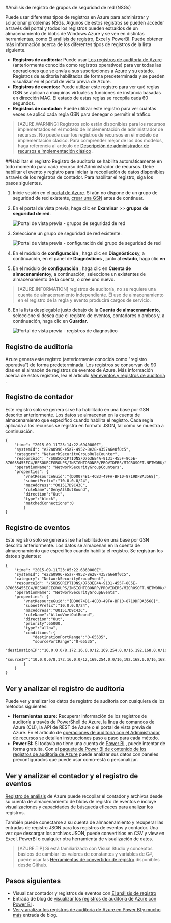 <properties
   pageTitle="Supervisar las operaciones, eventos y contadores para NSGs | Microsoft Azure"
   description="Aprenda a habilitar contadores, eventos y registro de operaciones para NSGs"
   services="virtual-network"
   documentationCenter="na"
   authors="jimdial"
   manager="carmonm"
   editor="tysonn"
   tags="azure-resource-manager"
/>
<tags
   ms.service="virtual-network"
   ms.devlang="na"
   ms.topic="article"
   ms.tgt_pltfrm="na"
   ms.workload="infrastructure-services"
   ms.date="07/14/2016"
   ms.author="jdial" />

#<a name="log-analytics-for-network-security-groups-nsgs"></a>Análisis de registro de grupos de seguridad de red (NSGs)

Puede usar diferentes tipos de registros en Azure para administrar y solucionar problemas NSGs. Algunos de estos registros se pueden acceder a través del portal y todos los registros pueden extraídos de un almacenamiento de blobs de Windows Azure y se ven en distintas herramientas, como [El análisis de registro](../log-analytics/log-analytics-azure-networking-analytics.md), Excel y PowerBI. Puede obtener más información acerca de los diferentes tipos de registros de la lista siguiente.

- **Registros de auditoría:** Puede usar [Los registros de auditoría de Azure](../monitoring-and-diagnostics/insights-debugging-with-events.md) (anteriormente conocida como registros operativos) para ver todas las operaciones que se envía a sus suscripciones a Azure y su estado. Registros de auditoría habilitados de forma predeterminada y se pueden visualizar en el portal de vista previa de Azure.
- **Registros de eventos:** Puede utilizar este registro para ver qué reglas GSN se aplican a máquinas virtuales y funciones de instancia basadas en dirección MAC. El estado de estas reglas se recopila cada 60 segundos.
- **Registros de contador:** Puede utilizar este registro para ver cuántas veces se aplicó cada regla GSN para denegar o permitir el tráfico.

>[AZURE.WARNING] Registros solo están disponibles para los recursos implementados en el modelo de implementación de administrador de recursos. No puede usar los registros de recursos en el modelo de implementación clásico. Para comprender mejor de los dos modelos, haga referencia al artículo de [Descripción de administrador de recursos e implementación clásico](../resource-manager-deployment-model.md) .

##<a name="enable-logging"></a>Habilitar el registro
Registro de auditoría se habilita automáticamente en todo momento para cada recurso del Administrador de recursos. Debe habilitar el evento y registro para iniciar la recopilación de datos disponibles a través de los registros de contador. Para habilitar el registro, siga los pasos siguientes.

1.  Inicie sesión en el [portal de Azure](https://portal.azure.com). Si aún no dispone de un grupo de seguridad de red existente, [crear una GSN](virtual-networks-create-nsg-arm-ps.md) antes de continuar.

2.  En el portal de vista previa, haga clic en **Examinar** >> **grupos de seguridad de red**.

    ![Portal de vista previa - grupos de seguridad de red](./media/virtual-network-nsg-manage-log/portal-enable1.png)

3. Seleccione un grupo de seguridad de red existente.

    ![Portal de vista previa - configuración del grupo de seguridad de red](./media/virtual-network-nsg-manage-log/portal-enable2.png)

4. En el módulo de **configuración** , haga clic en **Diagnósticos**y, a continuación, en el panel de **Diagnósticos** , junto al **estado**, haga clic **en**
5. En el módulo de **configuración** , haga clic en **Cuenta de almacenamiento**y, a continuación, seleccione un existentes de almacenamiento de la cuenta, o cree uno nuevo.  

>[AZURE.INFORMATION] registros de auditoría, no se requiere una cuenta de almacenamiento independiente. El uso de almacenamiento en el registro de la regla y evento producirá cargos de servicio.

6. En la lista desplegable justo debajo de la **Cuenta de almacenamiento**, seleccione si desea que el registro de eventos, contadores o ambos y, a continuación, haga clic en **Guardar**.

    ![Portal de vista previa - registros de diagnóstico](./media/virtual-network-nsg-manage-log/portal-enable3.png)

## <a name="audit-log"></a>Registro de auditoría
Azure genera este registro (anteriormente conocida como "registro operativa") de forma predeterminada.  Los registros se conservan de 90 días en el almacén de registros de eventos de Azure. Más información acerca de estos registros, lea el artículo [Ver eventos y registros de auditoría](../monitoring-and-diagnostics/insights-debugging-with-events.md) .

## <a name="counter-log"></a>Registro de contador
Este registro solo se genera si se ha habilitado en una base por GSN descrito anteriormente. Los datos se almacenan en la cuenta de almacenamiento que especificó cuando habilita el registro. Cada regla aplicada a los recursos se registra en formato JSON, tal como se muestra a continuación.

    {
        "time": "2015-09-11T23:14:22.6940000Z",
        "systemId": "e22a0996-e5a7-4952-8e28-4357a6e8f0c5",
        "category": "NetworkSecurityGroupRuleCounter",
        "resourceId": "/SUBSCRIPTIONS/D763EE4A-9131-455F-8C5E-876035455EC4/RESOURCEGROUPS/INSIGHTOBONRP/PROVIDERS/MICROSOFT.NETWORK/NETWORKSECURITYGROUPS/NSGINSIGHTOBONRP",
        "operationName": "NetworkSecurityGroupCounters",
        "properties": {
            "vnetResourceGuid":"{DD0074B1-4CB3-49FA-BF10-8719DFBA3568}",
            "subnetPrefix":"10.0.0.0/24",
            "macAddress":"001517D9C43C",
            "ruleName":"DenyAllOutBound",
            "direction":"Out",
            "type":"block",
            "matchedConnections":0
            }
    }

## <a name="event-log"></a>Registro de eventos
Este registro solo se genera si se ha habilitado en una base por GSN descrito anteriormente. Los datos se almacenan en la cuenta de almacenamiento que especificó cuando habilita el registro. Se registran los datos siguientes:

    {
        "time": "2015-09-11T23:05:22.6860000Z",
        "systemId": "e22a0996-e5a7-4952-8e28-4357a6e8f0c5",
        "category": "NetworkSecurityGroupEvent",
        "resourceId": "/SUBSCRIPTIONS/D763EE4A-9131-455F-8C5E-876035455EC4/RESOURCEGROUPS/INSIGHTOBONRP/PROVIDERS/MICROSOFT.NETWORK/NETWORKSECURITYGROUPS/NSGINSIGHTOBONRP",
        "operationName": "NetworkSecurityGroupEvents",
        "properties": {
            "vnetResourceGuid":"{DD0074B1-4CB3-49FA-BF10-8719DFBA3568}",
            "subnetPrefix":"10.0.0.0/24",
            "macAddress":"001517D9C43C",
            "ruleName":"AllowVnetOutBound",
            "direction":"Out",
            "priority":65000,
            "type":"allow",
            "conditions":{
                "destinationPortRange":"0-65535",
                "sourcePortRange":"0-65535",
                "destinationIP":"10.0.0.0/8,172.16.0.0/12,169.254.0.0/16,192.168.0.0/16,168.63.129.16/32",
                "sourceIP":"10.0.0.0/8,172.16.0.0/12,169.254.0.0/16,192.168.0.0/16,168.63.129.16/32"
            }
        }
    }

## <a name="view-and-analyze-the-audit-log"></a>Ver y analizar el registro de auditoría
Puede ver y analizar los datos de registro de auditoría con cualquiera de los métodos siguientes:

- **Herramientas azure:** Recuperar información de los registros de auditoría a través de PowerShell de Azure, la línea de comandos de Azure (CLI), la API de REST de Azure o el portal de vista previa de Azure.  En el artículo de [operaciones de auditoría con el Administrador de recursos](../resource-group-audit.md) se detallan instrucciones paso a paso para cada método.
- **Power BI:** Si todavía no tiene una cuenta de [Power BI](https://powerbi.microsoft.com/pricing) , puede intentar de forma gratuita. Con el [paquete de Power BI de contenido de los registros de auditoría de Azure](https://powerbi.microsoft.com/documentation/powerbi-content-pack-azure-audit-logs/) puede analizar sus datos con paneles preconfigurados que puede usar como-está o personalizar.

## <a name="view-and-analyze-the-counter-and-event-log"></a>Ver y analizar el contador y el registro de eventos

[Registro de análisis](../log-analytics/log-analytics-azure-networking-analytics.md) de Azure puede recopilar el contador y archivos desde su cuenta de almacenamiento de blobs de registro de eventos e incluye visualizaciones y capacidades de búsqueda eficaces para analizar los registros.

También puede conectarse a su cuenta de almacenamiento y recuperar las entradas de registro JSON para los registros de eventos y contador. Una vez que descargar los archivos JSON, puede convertirlos en CSV y view en Excel, PowerBI o cualquier otra herramienta de visualización de datos.

>[AZURE.TIP] Si está familiarizado con Visual Studio y conceptos básicos de cambiar los valores de constantes y variables de C#, puede usar las [Herramientas de convertidor de registro](https://github.com/Azure-Samples/networking-dotnet-log-converter) disponibles desde Github.

## <a name="next-steps"></a>Pasos siguientes

- Visualizar contador y registros de eventos con [El análisis de registro](../log-analytics/log-analytics-azure-networking-analytics.md)
- Entrada de blog de [visualizar los registros de auditoría de Azure con Power BI](http://blogs.msdn.com/b/powerbi/archive/2015/09/30/monitor-azure-audit-logs-with-power-bi.aspx) .
- [Ver y analizar los registros de auditoría de Azure en Power BI y mucho más](https://azure.microsoft.com/blog/analyze-azure-audit-logs-in-powerbi-more/) entrada de blog.
